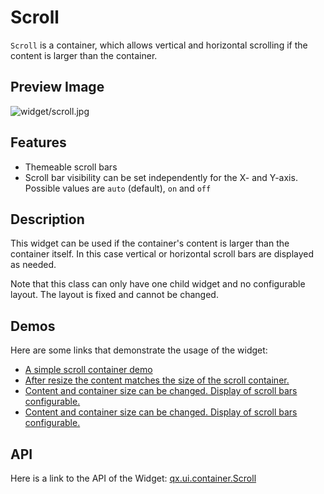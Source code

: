 Scroll
======

`Scroll` is a container, which allows vertical and horizontal scrolling if the content is larger than the container.

Preview Image
-------------

![widget/scroll.jpg](widget/scroll.jpg)

Features
--------

-   Themeable scroll bars
-   Scroll bar visibility can be set independently for the X- and Y-axis. Possible values are `auto` (default), `on` and `off`

Description
-----------

This widget can be used if the container's content is larger than the container itself. In this case vertical or horizontal scroll bars are displayed as needed.

Note that this class can only have one child widget and no configurable layout. The layout is fixed and cannot be changed.

Demos
-----

Here are some links that demonstrate the usage of the widget:

-   [A simple scroll container demo](http://demo.qooxdoo.org/%{version}/demobrowser/#ui~ScrollContainer.html)
-   [After resize the content matches the size of the scroll container.](http://demo.qooxdoo.org/%{version}/demobrowser/#test~ScrollContainer_ResizeMatch.html)
-   [Content and container size can be changed. Display of scroll bars configurable.](http://demo.qooxdoo.org/%{version}/demobrowser/#test~ScrollContainer_EdgeCaseWidth.html)
-   [Content and container size can be changed. Display of scroll bars configurable.](http://demo.qooxdoo.org/%{version}/demobrowser/#test~ScrollContainer_EdgeCaseHeight.html)

API
---

Here is a link to the API of the Widget:
[qx.ui.container.Scroll](http://demo.qooxdoo.org/%{version}/apiviewer/index.html#qx.ui.container.Scroll)
